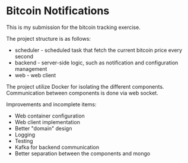 # Bitcoin Notifications

This is my submission for the bitcoin tracking exercise.

The project structure is as follows:
* scheduler - scheduled task that fetch the current bitcoin price every second
* backend - server-side logic, such as notification and configuration management
* web - web client

The project utilize Docker for isolating the different components. Communication between components is done via web socket.

Improvements and incomplete items:
* Web container configuration
* Web client implementation
* Better "domain" design
* Logging
* Testing
* Kafka for backend communication
* Better separation between the components and mongo
